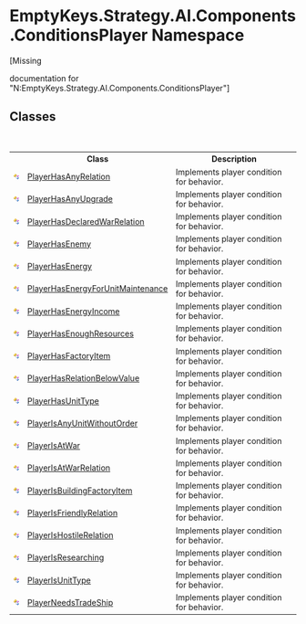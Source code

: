 # EmptyKeys.Strategy.AI.Components.ConditionsPlayer Namespace
 

\[Missing <summary> documentation for "N:EmptyKeys.Strategy.AI.Components.ConditionsPlayer"\]


## Classes
&nbsp;<table><tr><th></th><th>Class</th><th>Description</th></tr><tr><td>![Public class](media/pubclass.gif "Public class")</td><td><a href="T_EmptyKeys_Strategy_AI_Components_ConditionsPlayer_PlayerHasAnyRelation">PlayerHasAnyRelation</a></td><td>
Implements player condition for behavior.</td></tr><tr><td>![Public class](media/pubclass.gif "Public class")</td><td><a href="T_EmptyKeys_Strategy_AI_Components_ConditionsPlayer_PlayerHasAnyUpgrade">PlayerHasAnyUpgrade</a></td><td>
Implements player condition for behavior.</td></tr><tr><td>![Public class](media/pubclass.gif "Public class")</td><td><a href="T_EmptyKeys_Strategy_AI_Components_ConditionsPlayer_PlayerHasDeclaredWarRelation">PlayerHasDeclaredWarRelation</a></td><td>
Implements player condition for behavior.</td></tr><tr><td>![Public class](media/pubclass.gif "Public class")</td><td><a href="T_EmptyKeys_Strategy_AI_Components_ConditionsPlayer_PlayerHasEnemy">PlayerHasEnemy</a></td><td>
Implements player condition for behavior.</td></tr><tr><td>![Public class](media/pubclass.gif "Public class")</td><td><a href="T_EmptyKeys_Strategy_AI_Components_ConditionsPlayer_PlayerHasEnergy">PlayerHasEnergy</a></td><td>
Implements player condition for behavior.</td></tr><tr><td>![Public class](media/pubclass.gif "Public class")</td><td><a href="T_EmptyKeys_Strategy_AI_Components_ConditionsPlayer_PlayerHasEnergyForUnitMaintenance">PlayerHasEnergyForUnitMaintenance</a></td><td>
Implements player condition for behavior.</td></tr><tr><td>![Public class](media/pubclass.gif "Public class")</td><td><a href="T_EmptyKeys_Strategy_AI_Components_ConditionsPlayer_PlayerHasEnergyIncome">PlayerHasEnergyIncome</a></td><td>
Implements player condition for behavior.</td></tr><tr><td>![Public class](media/pubclass.gif "Public class")</td><td><a href="T_EmptyKeys_Strategy_AI_Components_ConditionsPlayer_PlayerHasEnoughResources">PlayerHasEnoughResources</a></td><td>
Implements player condition for behavior.</td></tr><tr><td>![Public class](media/pubclass.gif "Public class")</td><td><a href="T_EmptyKeys_Strategy_AI_Components_ConditionsPlayer_PlayerHasFactoryItem">PlayerHasFactoryItem</a></td><td>
Implements player condition for behavior.</td></tr><tr><td>![Public class](media/pubclass.gif "Public class")</td><td><a href="T_EmptyKeys_Strategy_AI_Components_ConditionsPlayer_PlayerHasRelationBelowValue">PlayerHasRelationBelowValue</a></td><td>
Implements player condition for behavior.</td></tr><tr><td>![Public class](media/pubclass.gif "Public class")</td><td><a href="T_EmptyKeys_Strategy_AI_Components_ConditionsPlayer_PlayerHasUnitType">PlayerHasUnitType</a></td><td>
Implements player condition for behavior.</td></tr><tr><td>![Public class](media/pubclass.gif "Public class")</td><td><a href="T_EmptyKeys_Strategy_AI_Components_ConditionsPlayer_PlayerIsAnyUnitWithoutOrder">PlayerIsAnyUnitWithoutOrder</a></td><td>
Implements player condition for behavior.</td></tr><tr><td>![Public class](media/pubclass.gif "Public class")</td><td><a href="T_EmptyKeys_Strategy_AI_Components_ConditionsPlayer_PlayerIsAtWar">PlayerIsAtWar</a></td><td>
Implements player condition for behavior.</td></tr><tr><td>![Public class](media/pubclass.gif "Public class")</td><td><a href="T_EmptyKeys_Strategy_AI_Components_ConditionsPlayer_PlayerIsAtWarRelation">PlayerIsAtWarRelation</a></td><td>
Implements player condition for behavior.</td></tr><tr><td>![Public class](media/pubclass.gif "Public class")</td><td><a href="T_EmptyKeys_Strategy_AI_Components_ConditionsPlayer_PlayerIsBuildingFactoryItem">PlayerIsBuildingFactoryItem</a></td><td>
Implements player condition for behavior.</td></tr><tr><td>![Public class](media/pubclass.gif "Public class")</td><td><a href="T_EmptyKeys_Strategy_AI_Components_ConditionsPlayer_PlayerIsFriendlyRelation">PlayerIsFriendlyRelation</a></td><td>
Implements player condition for behavior.</td></tr><tr><td>![Public class](media/pubclass.gif "Public class")</td><td><a href="T_EmptyKeys_Strategy_AI_Components_ConditionsPlayer_PlayerIsHostileRelation">PlayerIsHostileRelation</a></td><td>
Implements player condition for behavior.</td></tr><tr><td>![Public class](media/pubclass.gif "Public class")</td><td><a href="T_EmptyKeys_Strategy_AI_Components_ConditionsPlayer_PlayerIsResearching">PlayerIsResearching</a></td><td>
Implements player condition for behavior.</td></tr><tr><td>![Public class](media/pubclass.gif "Public class")</td><td><a href="T_EmptyKeys_Strategy_AI_Components_ConditionsPlayer_PlayerIsUnitType">PlayerIsUnitType</a></td><td>
Implements player condition for behavior.</td></tr><tr><td>![Public class](media/pubclass.gif "Public class")</td><td><a href="T_EmptyKeys_Strategy_AI_Components_ConditionsPlayer_PlayerNeedsTradeShip">PlayerNeedsTradeShip</a></td><td>
Implements player condition for behavior.</td></tr></table>&nbsp;

